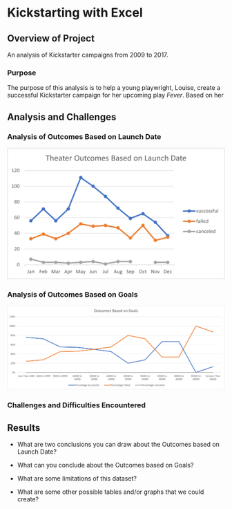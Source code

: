 # Kickstarting with Excel

## Overview of Project
An analysis of Kickstarter campaigns from 2009 to 2017. 
### Purpose
The purpose of this analysis is to help a young playwright, Louise, create a successful Kickstarter campaign for her upcoming play *Fever*. Based on her 
## Analysis and Challenges

### Analysis of Outcomes Based on Launch Date

![Theater Outcomes vs Launch Date Chart](https://github.com/BiscuitButter/kickstarter-analysis/blob/master/Resources/Theater_Outcomes_vs_Launch.png?raw=true)

### Analysis of Outcomes Based on Goals

![Outcomes vs Goals Chart](https://github.com/BiscuitButter/kickstarter-analysis/blob/master/Resources/Outcomes_vs_Goals.png?raw=true)

### Challenges and Difficulties Encountered

## Results

- What are two conclusions you can draw about the Outcomes based on Launch Date?

- What can you conclude about the Outcomes based on Goals?

- What are some limitations of this dataset?

- What are some other possible tables and/or graphs that we could create?
